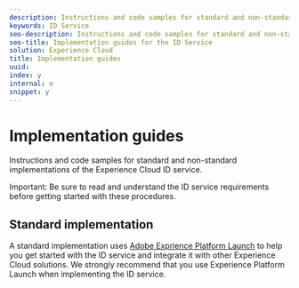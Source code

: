 ```yaml
---
description: Instructions and code samples for standard and non-standard implementations of the Experience Cloud ID service.
keywords: ID Service
seo-description: Instructions and code samples for standard and non-standard implementations of the Experience Cloud ID service.
seo-title: Implementation guides for the ID Service
solution: Experience Cloud
title: Implementation guides
uuid: 
index: y
internal: n
snippet: y
---
```


# Implementation guides

Instructions and code samples for standard and non-standard implementations of the Experience Cloud ID service.

Important: Be sure to read and understand the ID service requirements before getting started with these procedures.

## Standard implementation

A standard implementation uses [Adobe Exprience Platform Launch](https://docs.adobelaunch.com/) to help you get started with the ID service and integrate it with other Experience Cloud solutions. We strongly recommend that you use Experience Platform Launch when implementing the ID service.